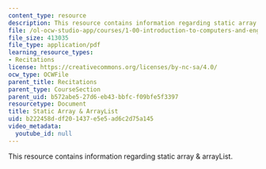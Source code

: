 ```yaml
---
content_type: resource
description: This resource contains information regarding static array & arrayList.
file: /ol-ocw-studio-app/courses/1-00-introduction-to-computers-and-engineering-problem-solving-spring-2012/b222458ddf201437e5e5ad6c2d75a145_MIT1_00S12_REC_4.pdf
file_size: 413035
file_type: application/pdf
learning_resource_types:
- Recitations
license: https://creativecommons.org/licenses/by-nc-sa/4.0/
ocw_type: OCWFile
parent_title: Recitations
parent_type: CourseSection
parent_uid: b572abe5-27d6-eb43-bbfc-f09bfe5f3397
resourcetype: Document
title: Static Array & ArrayList
uid: b222458d-df20-1437-e5e5-ad6c2d75a145
video_metadata:
  youtube_id: null
---
```

This resource contains information regarding static array & arrayList.